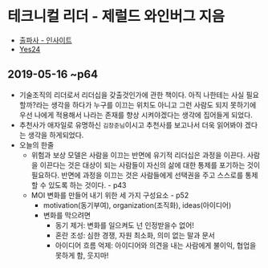 # 테크니컬 리더 - 제럴드 와인버그 지음
- [출파사 - 인사이트]([https://link](http://www.insightbook.co.kr/book/individual/%ED%85%8C%ED%81%AC%EB%8B%88%EC%BB%AC-%EB%A6%AC%EB%8D%94-%ED%98%81%EC%8B%A0-%EB%8F%99%EA%B8%B0%EB%B6%80%EC%97%AC-%EC%A1%B0%EC%A7%81%ED%99%94%EB%A5%BC-%ED%86%B5%ED%95%9C-%EB%AC%B8%EC%A0%9C-%ED%95%B4))
- [Yes24](http://www.yes24.com/Product/goods/8301368)

## 2019-05-16 ~p64
- 기술조직의 리더로서 리더십을 갖출것인가에 관한 책이다. 아직 나한테는 사실 필요할까?라는 생각을 하다가 누구를 이끄는 위치도 아니고 그런 사람도 되지 못하기에 우선 나에게 적용해서 나라는 존재를 향상 시켜야겠다는 생각에 집어들게 되었다.
- 추천사가 애자일로 유명하신 `김창준님`이시고 추천사를 보고나서 더욱 읽어봐야 겠다는 생각을 하게되었다.
- 오늘의 한줄
  - 위험과 보상 모델은 사람을 이끄는 반면에 유기적 리더십은 과정을 이끈다. 사람을 이끈다는 것은 대상이 되는 사람들이 자신의 삶에 대한 통제를 포기하는 것이 필요하다. 반면에 과정을 이끄는 것은 사람들에게 선택권을 주고 스스로를 통제할 수 있도록 하는 것이다. - p43
  - MOI 변화를 만들어 내기 위한 세 가지 구성요소 - p52
    - motivation(동기부여), organization(조직화), ideas(아이디어)
    - 변화를 막으려면
      - 동기 제거: 변화를 일으켜도 넌 인정받을수 없어!
      - 혼란 조성: 심한 경쟁, 자원 최소화, 의미 없는 말과 문서
      - 아이디어 흐름 억제: 아이디어와 의견을 내는 사람에게 불이익, 협업을 못하게 함, 웃지마!
